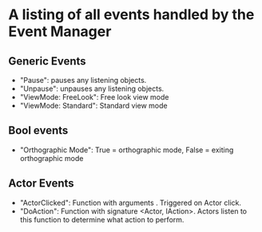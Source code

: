 # A listing of all events handled by the Event Manager

## Generic Events

- "Pause": pauses any listening objects.
- "Unpause": unpauses any listening objects.
- "ViewMode: FreeLook": Free look view mode
- "ViewMode: Standard": Standard view mode

## Bool events
- "Orthographic Mode": True = orthographic mode, False = exiting orthographic mode

## Actor Events

- "ActorClicked": Function with arguments <Actor>. Triggered on Actor click.
- "DoAction": Function with signature <Actor, IAction>. Actors listen to this function to determine what action to perform.
